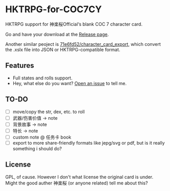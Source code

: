 # HKTRPG-for-COC7CY

HKTRPG support for 神楽桜Official‘s blank COC 7 character card.

Go and have your download at the [Release page](https://github.com/criphc/HKTRPG-for-COC7CY/releases). 

Another similar peoject is [71e6fd52/character_card_export](https://github.com/71e6fd52/character_card_export), which convert the .xslx file into JSON or HKTRPG-compatible format. 

## Features
- Full states and rolls support. 
- Hey, what else do you want? [Open an issue](https://github.com/criphc/HKTRPG-for-COC7CY/issues/new) to tell me. 

## TO-DO
- [ ] move/copy the str, dex, etc. to roll
- [ ] 武器/伤害价值 -> note
- [ ] 背景故事 -> note
- [ ] 特长 -> note
- [ ] custom note @ 任务卡 book
- [ ] export to more share-friendly formats like jepg/svg or pdf, but is it really something i should do?

## License
GPL, of cause. However I don't what license the original card is under. Might the good auther 神楽桜 (or anyone related) tell me about this? 
